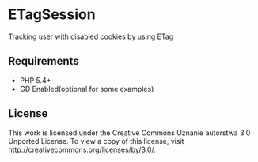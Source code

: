 ETagSession
=================
Tracking user with disabled cookies by using ETag

Requirements
------------
 * PHP 5.4+
 * GD Enabled(optional for some examples)

License
-------
This work is licensed under the Creative Commons Uznanie autorstwa 3.0 Unported License. To view a copy of this license, visit http://creativecommons.org/licenses/by/3.0/.
